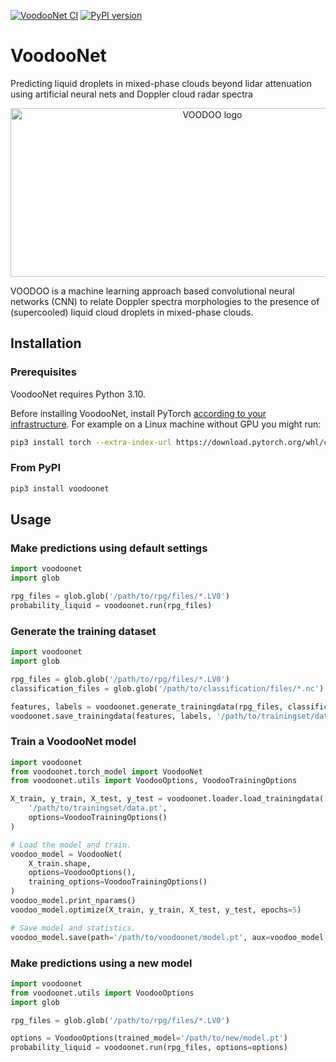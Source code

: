 [![VoodooNet CI](https://github.com/actris-cloudnet/voodoonet/actions/workflows/test.yml/badge.svg)](https://github.com/actris-cloudnet/voodoonet/actions/workflows/test.yml)
[![PyPI version](https://badge.fury.io/py/voodoonet.svg)](https://badge.fury.io/py/voodoonet)

# VoodooNet

Predicting liquid droplets in mixed-phase clouds beyond lidar attenuation using artificial neural nets and Doppler cloud radar spectra

<div align="center">
  <a href="https://github.com/actris-cloudnet/voodoonet">
    <img src="https://raw.githubusercontent.com/actris-cloudnet/voodoonet/main/voodoonet/img/voodoo_logo.png" alt="VOODOO logo" width="630" height="270">
  </a>
</div>

VOODOO is a machine learning approach based convolutional neural networks (CNN) to relate Doppler spectra morphologies to the presence of (supercooled) liquid cloud droplets in mixed-phase clouds.

## Installation

### Prerequisites

VoodooNet requires Python 3.10.

Before installing VoodooNet, install PyTorch [according to your infrastructure](https://pytorch.org/get-started/locally/). For example on a Linux machine without GPU you might run:

```sh
pip3 install torch --extra-index-url https://download.pytorch.org/whl/cpu
```

### From PyPI

```sh
pip3 install voodoonet
```

## Usage

### Make predictions using default settings

```python
import voodoonet
import glob

rpg_files = glob.glob('/path/to/rpg/files/*.LV0')
probability_liquid = voodoonet.run(rpg_files)
```

### Generate the training dataset

```python
import voodoonet
import glob

rpg_files = glob.glob('/path/to/rpg/files/*.LV0')
classification_files = glob.glob('/path/to/classification/files/*.nc')

features, labels = voodoonet.generate_trainingdata(rpg_files, classification_files)
voodoonet.save_trainingdata(features, labels, '/path/to/trainingset/data.pt')
```

### Train a VoodooNet model

```python
import voodoonet
from voodoonet.torch_model import VoodooNet
from voodoonet.utils import VoodooOptions, VoodooTrainingOptions

X_train, y_train, X_test, y_test = voodoonet.loader.load_trainingdata(
    '/path/to/trainingset/data.pt',
    options=VoodooTrainingOptions()
)

# Load the model and train.
voodoo_model = VoodooNet(
    X_train.shape,
    options=VoodooOptions(),
    training_options=VoodooTrainingOptions()
)
voodoo_model.print_nparams()
voodoo_model.optimize(X_train, y_train, X_test, y_test, epochs=5)

# Save model and statistics.
voodoo_model.save(path='/path/to/voodoonet/model.pt', aux=voodoo_model.options.dict())
```

### Make predictions using a new model

```python
import voodoonet
from voodoonet.utils import VoodooOptions
import glob

rpg_files = glob.glob('/path/to/rpg/files/*.LV0')

options = VoodooOptions(trained_model='/path/to/new/model.pt')
probability_liquid = voodoonet.run(rpg_files, options=options)
```
